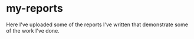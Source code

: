 # my-reports
Here I've uploaded some of the reports I've written that demonstrate some of the work I've done.
